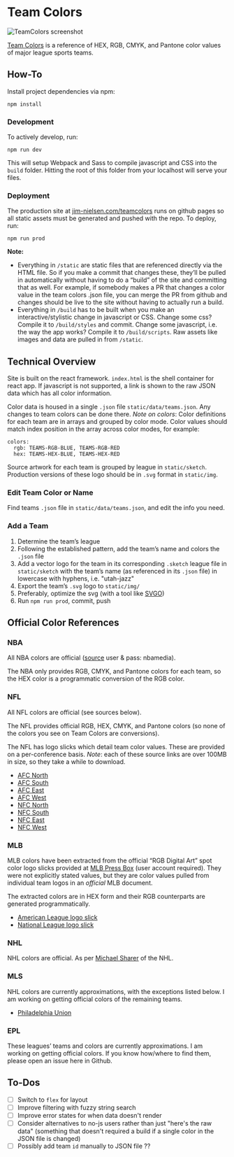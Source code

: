 # Team Colors

![TeamColors screenshot](http://i.imgur.com/XbWE9cG.png)

[Team Colors](http://jim-nielsen.com/teamcolors) is a reference of HEX, RGB, CMYK, and Pantone color values of major league sports teams.

## How-To

Install project dependencies via npm:

```
npm install
```

### Development

To actively develop, run:

```
npm run dev
```

This will setup Webpack and Sass to compile javascript and CSS into the `build` folder. Hitting the root of this folder from your localhost will serve your files.

### Deployment

The production site at [jim-nielsen.com/teamcolors](http://jim-nielsen.com/teamcolors) runs on github pages so all static assets must be generated and pushed with the repo. To deploy, run:

```
npm run prod
```
**Note:**

- Everything in `/static` are static files that are referenced directly via the HTML file. So if you make a commit that changes these, they’ll be pulled in automatically without having to do a “build” of the site and committing that as well. For example, if somebody makes a PR that changes a color value in the team colors .json file, you can merge the PR from github and changes should be live to the site without having to actually run a build.
- Everything in `/build` has to be built when you make an interactive/stylistic change in javascript or CSS. Change some css? Compile it to `/build/styles` and commit. Change some javascript, i.e. the way the app works? Compile it to `/build/scripts`. Raw assets like images and data are pulled in from `/static`.

## Technical Overview

Site is built on the react framework. `index.html` is the shell container for react app. If javascript is not supported, a link is shown to the raw JSON data which has all color information.

Color data is housed in a single `.json` file `static/data/teams.json`. Any changes to team colors can be done there. *Note on colors*: Color definitions for each team are in arrays and grouped by color mode. Color values should match index position in the array across color modes, for example:

```
colors:
  rgb: TEAMS-RGB-BLUE, TEAMS-RGB-RED
  hex: TEAMS-HEX-BLUE, TEAMS-HEX-RED
```

Source artwork for each team is grouped by league in `static/sketch`. Production versions of these logo should be in `.svg` format in `static/img`.

### Edit Team Color or Name

Find teams `.json` file in `static/data/teams.json`, and edit the info you need.

### Add a Team

1. Determine the team’s league
2. Following the established pattern, add the team’s name and colors the `.json` file
3. Add a vector logo for the team in its corresponding `.sketch` league file in `static/sketch` with the team’s name (as referenced in its `.json` file) in lowercase with hyphens, i.e. "utah-jazz"
4. Export the team’s `.svg` logo to `static/img/`
5. Preferably, optimize the svg (with a tool like [SVGO](https://github.com/svg/svgo))
6. Run `npm run prod`, commit, push


## Official Color References

### NBA

All NBA colors are official ([source](http://courtside.nba.com/QuickPlace/nbalogo/Main.nsf/$defaultview/AD4C002C7D0F37A285257D660058EAED/$File/NBA%20Primary%20Composite_14-15PLAYOFFS.pdf?OpenElement) user & pass: nbamedia).

The NBA only provides RGB, CMYK, and Pantone colors for each team, so the HEX color is a programmatic conversion of the RGB color.

### NFL

All NFL colors are official (see sources below).

The NFL provides official RGB, HEX, CMYK, and Pantone colors (so none of the colors you see on Team Colors are conversions).

The NFL has logo slicks which detail team color values. These are provided on a per-conference basis. *Note*: each of these source links are over 100MB in size, so they take a while to download.
- [AFC North](http://www.nflmedia.com/afc_north.zip)
- [AFC South](http://www.nflmedia.com/afc_south.zip)
- [AFC East](http://www.nflmedia.com/afc_east.zip)
- [AFC West](http://www.nflmedia.com/afc_west.zip)
- [NFC North](http://www.nflmedia.com/nfc_north.zip)
- [NFC South](http://www.nflmedia.com/nfc_south.zip)
- [NFC East](http://www.nflmedia.com/nfc_east.zip)
- [NFC West](http://www.nflmedia.com/nfc_west.zip)

### MLB

MLB colors have been extracted from the official “RGB Digital Art” spot color logo slicks provided at [MLB Press Box](http://mlbpressbox.mlbstyleguide.com) (user account required). They were not explicitly stated values, but they are color values pulled from individual team logos in an *official* MLB document.

The extracted colors are in HEX form and their RGB counterparts are generated programmatically.

- [American League logo slick](http://i.imgur.com/RP5kBSI.png)
- [National League logo slick](http://i.imgur.com/FcuizSx.png)

### NHL

NHL colors are official. As per [Michael Sharer](https://github.com/epitaphmike) of the NHL.
### MLS

NHL colors are currently approximations, with the exceptions listed below. I am working on getting official colors of the remaining teams.

- [Philadelphia Union](http://portfolios.scad.edu/gallery/36587433/Philadelphia-Union-Brand-Guidelines)

### EPL

These leagues’ teams and colors are currently approximations. I am working on getting official colors. If you know how/where to find them, please open an issue here in Github.

## To-Dos

- [ ] Switch to `flex` for layout
- [ ] Improve filtering with fuzzy string search
- [ ] Improve error states for when data doesn't render
- [ ] Consider alternatives to no-js users rather than just "here's the raw data" (something that doesn't required a build if a single color in the JSON file is changed)
- [ ] Possibly add team `id` manually to JSON file ??
